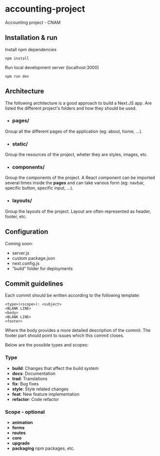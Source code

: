 # accounting-project
Accounting project - CNAM

## Installation & run

Install npm dependencies
```
npm install
```
Run local development server (localhost:3000)
```
npm run dev
```

## Architecture

The following architecture is a good approach to build a Next.JS app. Are listed the different project's folders and how they should be used.

- ### pages/

Group all the different pages of the application (eg: about, home, ...).

- ### static/

Group the resources of the project, wheter they are styles, images, etc.

- ### components/

Group the components of the project. A React component can be imported several times inside the **pages** and can take various form (eg: navbar, specific button, specific input, ...).

- ### layouts/

Group the layouts of the project. Layout are often represented as header, footer, etc.

## Configuration

Coming soon:
 - server.js
 - custom package.json
 - next.config.js
 - "build" folder for deployments

## Commit guidelines

 Each commit should be written according to the following template:
 ```
<type>(<scope>): <subject>
<BLANK LINE>
<body>
<BLANK LINE>
<footer>
 ```

Where the body provides a more detailed description of the commit.
The footer part should point to issues which this commit closes.

Below are the possible types and scopes:
### Type

- <b>build</b>: Changes that affect the build system
- <b>docs</b>: Documentation
- <b>trad</b>: Translations
- <b>fix</b>: Bug fixes
- <b>style</b>: Style related changes
- <b>feat</b>: New feature implementation
- <b>refactor</b>: Code refactor

### Scope - optional

- <b>animation</b>
- <b>forms</b>
- <b>routes</b>
- <b>core</b>
- <b>upgrade</b>
- <b>packaging</b> npm packages, etc.
